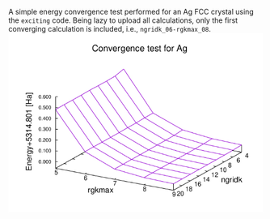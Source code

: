 A simple energy convergence test performed for an Ag FCC crystal using the `exciting` code. Being lazy to upload all calculations, only the first converging calculation is included, i.e., `ngridk_06-rgkmax_08`.
![alt text](https://github.com/MohamedAbdulHameed/DFT/blob/main/AgEnergyConvergenceTest/PLOT.jpg)
